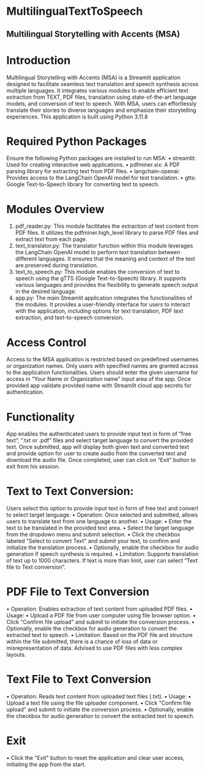 # MultilingualTextToSpeech
## Multilingual Storytelling with Accents (MSA) 
# Introduction
Multilingual Storytelling with Accents (MSA) is a Streamlit application designed to facilitate seamless text translation and speech synthesis across multiple languages. It integrates various modules to enable efficient text extraction from TEXT, PDF files, translation using state-of-the-art language models, and conversion of text to speech. 
With MSA, users can effortlessly translate their stories to diverse languages and emphasize their storytelling experiences.
This application is built using Python 3.11.8

# Required Python Packages
Ensure the following Python packages are installed to run MSA:
•	streamlit: Used for creating interactive web applications.
•	pdfminer.six: A PDF parsing library for extracting text from PDF files.
•	langchain-openai: Provides access to the LangChain OpenAI model for text translation.
•	gtts: Google Text-to-Speech library for converting text to speech.

# Modules Overview
1.	pdf_reader.py: This module facilitates the extraction of text content from PDF files. It utilizes the pdfminer.high_level library to parse PDF files and extract text from each page.
2.	text_translator.py: The translator function within this module leverages the LangChain OpenAI model to perform text translation between different languages. It ensures that the meaning and context of the text are preserved during translation.
3.	text_to_speech.py: This module enables the conversion of text to speech using the gTTS (Google Text-to-Speech) library. It supports various languages and provides the flexibility to generate speech output in the desired language.
4.	app.py: The main Streamlit application integrates the functionalities of the modules. It provides a user-friendly interface for users to interact with the application, including options for text translation, PDF text extraction, and text-to-speech conversion.

# Access Control
Access to the MSA application is restricted based on predefined usernames or organization names. Only users with specified names are granted access to the application functionalities.
Users should enter the given username for access in “Your Name or Organization name” input area of the app.  Once provided app validate provided name with Streamlit cloud app secrets for authentication.

# Functionality
App enables the authenticated users to provide input text in form of “free text”, “.txt or .pdf” files and select target language to convert the provided text. Once submitted, app will display both given text and converted text and provide option for user to create audio from the converted text and download the audio file. Once completed, user can click on “Exit” button to exit from his session.

# Text to Text Conversion: 
Users select this option to provide input text in form of free text and convert to select target language.
•	Operation: Once selected and submitted, allows users to translate text from one language to another.
•	Usage:
•	Enter the text to be translated in the provided text area.
•	Select the target language from the dropdown menu and submit selection.
•	Click the checkbox labeled "Select to convert Text" and submit your text, to confirm and initialize the translation process.
•	Optionally, enable the checkbox for audio generation if speech synthesis is required.
•	Limitation: Supports translation of text up to 1000 characters. If text is more than limit, user can select “Text file to Text conversion”.

# PDF File to Text Conversion
•	Operation: Enables extraction of text content from uploaded PDF files.
•	Usage:
•	Upload a PDF file from user computer using file browser option.
•	Click "Confirm file upload" and submit to initiate the conversion process.
•	Optionally, enable the checkbox for audio generation to convert the extracted text to speech.
•	Limitation:  Based on the PDF file and structure within the file submitted, there is a chance of loss of data or misrepresentation of data. Advised to use PDF files with less complex layouts.

# Text File to Text Conversion
•	Operation: Reads text content from uploaded text files (.txt).
•	Usage:
•	Upload a text file using the file uploader component.
•	Click "Confirm file upload" and submit to initiate the conversion process.
•	Optionally, enable the checkbox for audio generation to convert the extracted text to speech.

# Exit
•	Click the "Exit" button to reset the application and clear user access, initiating the app from the start.

